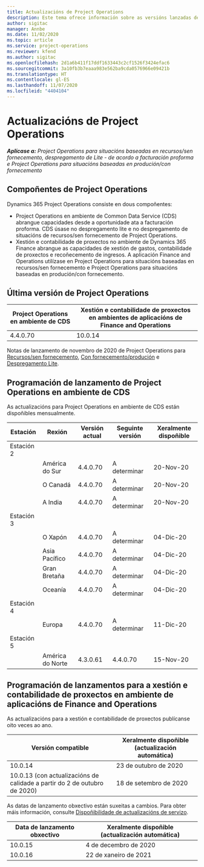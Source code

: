 ```yaml
---
title: Actualizacións de Project Operations
description: Este tema ofrece información sobre as versións lanzadas de Dynamics 365 Project Operations.
author: sigitac
manager: Annbe
ms.date: 11/02/2020
ms.topic: article
ms.service: project-operations
ms.reviewer: kfend
ms.author: sigitac
ms.openlocfilehash: 2d1a6b411f17ddf1633443c2cf1526f3424efac6
ms.sourcegitcommit: 3a10fb3b7eaaa983e562ba9cda0576966e09421b
ms.translationtype: HT
ms.contentlocale: gl-ES
ms.lasthandoff: 11/07/2020
ms.locfileid: "4404104"
---
```

# <a name="project-operations-updates"></a>Actualizacións de Project Operations

_**Aplícase a:** Project Operations para situacións baseadas en recursos/sen fornecemento, despregamento de Lite - de acordo a facturación proforma e Project Operations para situacións baseadas en produción/con fornecemento_

## <a name="project-operations-components"></a>Compoñentes de Project Operations

Dynamics 365 Project Operations consiste en dous compoñentes:

- Project Operations en ambiente de Common Data Service (CDS) abrangue capacidades desde a oportunidade ata a facturación proforma. CDS úsase no despregamento lite e no despregamento de situacións de recursos/sen fornecemento de Project Operations.
- Xestión e contabilidade de proxectos no ambiente de Dynamics 365 Finance abrangue as capacidades de xestión de gastos, contabilidade de proxectos e recoñecemento de ingresos. A aplicación Finance and Operations utilízase en Project Operations para situacións baseadas en recursos/sen fornecemento e Project Operations para situacións baseadas en produción/con fornecemento.

## <a name="project-operations-latest-version"></a>Última versión de Project Operations

| Project Operations en ambiente de CDS | Xestión e contabilidade de proxectos en ambientes de aplicacións de Finance and Operations |
| --- | --- |
| 4.4.0.70 | 10.0.14 |

Notas de lanzamento de novembro de 2020 de Project Operations para [Recursos/sen fornecemento](whats-new-nov-2020-resource-based.md), [Con fornecemento/produción](../prod-pma/whats-new/whats-new-nov-2020-production-based.md) e [Despregamento Lite](../pro/whats-new/whats-new-nov-2020-lite.md).

## <a name="release-schedule-for-project-operations-on-cds-environment"></a>Programación de lanzamento de Project Operations en ambiente de CDS

As actualizacións para Project Operations en ambiente de CDS están dispoñibles mensualmente. 

| Estación   | Rexión        | Versión actual | Seguinte versión | Xeralmente dispoñible |
|-----------|---------------|-----------------|--------------|---------------------|
| Estación 2 |   &nbsp;      |    &nbsp;       | &nbsp;       |      &nbsp;         |
|   &nbsp;  | América do Sur |  4.4.0.70       | A determinar     | 20-Nov-20           |
|    &nbsp; | O Canadá        |  4.4.0.70       | A determinar     | 20-Nov-20           |
|   &nbsp;  | A India         |  4.4.0.70       | A determinar     | 20-Nov-20           |
| Estación 3  |      &nbsp;   |     &nbsp;      |     &nbsp;   |      &nbsp;         |
|   &nbsp;  | O Xapón         |  4.4.0.70       | A determinar     | 04-Dic-20           |
|   &nbsp;  | Asia Pacífico  |  4.4.0.70       | A determinar     | 04-Dic-20           |
|   &nbsp;  | Gran Bretaña |  4.4.0.70       | A determinar     | 04-Dic-20           |
|   &nbsp;  | Oceanía       |  4.4.0.70       | A determinar     | 04-Dic-20           |
| Estación 4 |     &nbsp;    |     &nbsp;      |     &nbsp;   |      &nbsp;         |
|   &nbsp;  | Europa        |  4.4.0.70       | A determinar     | 11-Dic-20           |
| Estación 5 |     &nbsp;    |     &nbsp;      |     &nbsp;   |      &nbsp;         |
|   &nbsp;  | América do Norte | 4.3.0.61        | 4.4.0.70     | 15-Nov-20           |

## <a name="release-schedule-for-project-management-and-accounting-in-the-finance-and-operations-apps-environment"></a>Programación de lanzamentos para a xestión e contabilidade de proxectos en ambiente de aplicacións de Finance and Operations

As actualizacións para a xestión e contabilidade de proxectos publícanse oito veces ao ano.

| Versión compatible | Xeralmente dispoñible (actualización automática) |
| --- | --- |
| 10.0.14 | 23 de outubro de 2020 |
| 10.0.13 (con actualizacións de calidade a partir do 2 de outubro de 2020) | 18 de setembro de 2020 |

As datas de lanzamento obxectivo están suxeitas a cambios. Para obter máis información, consulte [Dispoñibilidade de actualizacións de servizo](https://docs.microsoft.com/dynamics365/fin-ops-core/fin-ops/get-started/public-preview-releases?toc=/dynamics365/finance/toc.json).

| Data de lanzamento obxectivo | Xeralmente dispoñible (actualización automática) |
| --- | --- |
| 10.0.15 | 4 de decembro de 2020 |
| 10.0.16 | 22 de xaneiro de 2021 |

